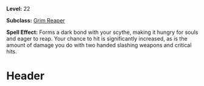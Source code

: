 <!-- TITLE: Spell: The Harvest -->
<!-- SUBTITLE:  -->

**Level:** 22

**Subclass:** [Grim Reaper](grim-reaper)

**Spell Effect:** Forms a dark bond with your scythe, making it hungry for souls and eager to reap.  Your chance to hit is significantly increased, as is the amount of damage you do with two handed slashing weapons and critical hits.

# Header